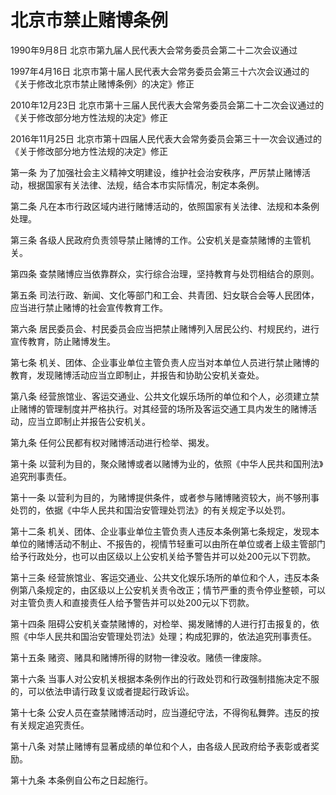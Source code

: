 # 北京市禁止赌博条例

1990年9月8日 北京市第九届人民代表大会常务委员会第二十二次会议通过

1997年4月16日 北京市第十届人民代表大会常务委员会第三十六次会议通过的《关于修改北京市禁止赌博条例〉的决定》修正

2010年12月23日 北京市第十三届人民代表大会常务委员会第二十二次会议通过的《关于修改部分地方性法规的决定》修正

2016年11月25日 北京市第十四届人民代表大会常务委员会第三十一次会议通过的《关于修改部分地方性法规的决定》修正



第一条 为了加强社会主义精神文明建设，维护社会治安秩序，严厉禁止赌博活动，根据国家有关法律、法规，结合本市实际情况，制定本条例。

第二条 凡在本市行政区域内进行赌博活动的，依照国家有关法律、法规和本条例处理。

第三条 各级人民政府负责领导禁止赌博的工作。公安机关是查禁赌博的主管机关。

第四条 查禁赌博应当依靠群众，实行综合治理，坚持教育与处罚相结合的原则。

第五条 司法行政、新闻、文化等部门和工会、共青团、妇女联合会等人民团体，应当进行禁止赌博的社会宣传教育工作。

第六条 居民委员会、村民委员会应当把禁止赌博列入居民公约、村规民约，进行宣传教育，防止赌博发生。

第七条 机关、团体、企业事业单位主管负责人应当对本单位人员进行禁止赌博的教育，发现赌博活动应当立即制止，并报告和协助公安机关查处。

第八条 经营旅馆业、客运交通业、公共文化娱乐场所的单位和个人，必须建立禁止赌博的管理制度并严格执行。对其经营的场所及客运交通工具内发生的赌博活动，应当立即制止并报告公安机关。

第九条 任何公民都有权对赌博活动进行检举、揭发。

第十条 以营利为目的，聚众赌博或者以赌博为业的，依照《中华人民共和国刑法》追究刑事责任。

第十一条 以营利为目的，为赌博提供条件，或者参与赌博赌资较大，尚不够刑事处罚的，依据《中华人民共和国治安管理处罚法》的有关规定予以处罚。

第十二条 机关、团体、企业事业单位主管负责人违反本条例第七条规定，发现本单位的赌博活动不制止、不报告的，视情节轻重可以由所在单位或者上级主管部门给予行政处分，也可以由区级以上公安机关给予警告并可以处200元以下罚款。

第十三条 经营旅馆业、客运交通业、公共文化娱乐场所的单位和个人，违反本条例第八条规定的，由区级以上公安机关责令改正；情节严重的责令停业整顿，可以对主管负责人和直接责任人给予警告并可以处200元以下罚款。

第十四条 阻碍公安机关查禁赌博的，对检举、揭发赌博的人进行打击报复的，依照《中华人民共和国治安管理处罚法》处理；构成犯罪的，依法追究刑事责任。

第十五条 赌资、赌具和赌博所得的财物一律没收。赌债一律废除。

第十六条 当事人对公安机关根据本条例作出的行政处罚和行政强制措施决定不服的，可以依法申请行政复议或者提起行政诉讼。

第十七条 公安人员在查禁赌博活动时，应当遵纪守法，不得徇私舞弊。违反的按有关规定追究责任。

第十八条 对禁止赌博有显著成绩的单位和个人，由各级人民政府给予表彰或者奖励。

第十九条 本条例自公布之日起施行。